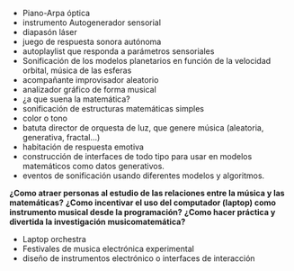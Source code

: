 - Piano-Arpa óptica
- instrumento Autogenerador sensorial
- diapasón láser
- juego de respuesta sonora autónoma
- autoplaylist que responda a parámetros sensoriales
- Sonificación de los modelos planetarios en función de la velocidad orbital, música de las esferas
- acompañante improvisador aleatorio
- analizador gráfico de forma musical
- ¿a que suena la matemática?
- sonificación de estructuras matemáticas simples
- color o tono
- batuta director de orquesta de luz, que genere música (aleatoria, generativa, fractal...)
- habitación de respuesta emotiva
- construcción de interfaces de todo tipo para usar en modelos matemáticos como datos generativos.
- eventos de sonificación usando diferentes modelos y algoritmos.


**¿Como atraer personas al estudio de las relaciones entre la música y las matemáticas?**
**¿Como incentivar el uso del computador (laptop) como instrumento musical desde la programación?**
**¿Como hacer práctica y divertida la investigación musicomatemática?**

- Laptop orchestra
- Festivales de musica electrónica experimental
- diseño de instrumentos electrónico o interfaces de interacción
